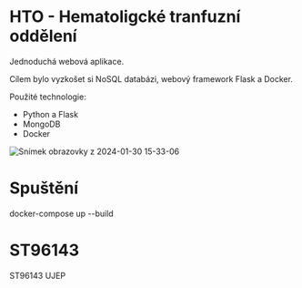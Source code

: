 # HTO - Hematoligcké tranfuzní oddělení
Jednoduchá webová aplikace. 

Cílem bylo vyzkošet si NoSQL databázi, webový framework Flask a Docker.

Použité technologie:
- Python a Flask
- MongoDB
- Docker

![Snímek obrazovky z 2024-01-30 15-33-06](https://github.com/mmelicher91/hto/assets/108867825/4a0b9b45-890c-4d94-ae9b-a0a39d0611d6)

# Spuštění
docker-compose up --build

# ST96143
ST96143 UJEP
